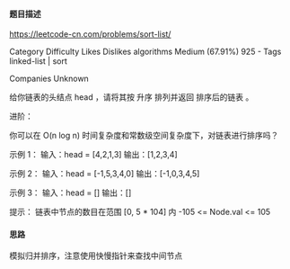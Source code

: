 #### 题目描述
https://leetcode-cn.com/problems/sort-list/



Category	Difficulty	Likes	Dislikes
algorithms	Medium (67.91%)	925	-
Tags
linked-list | sort

Companies
Unknown

给你链表的头结点 head ，请将其按 升序 排列并返回 排序后的链表 。

进阶：

你可以在 O(n log n) 时间复杂度和常数级空间复杂度下，对链表进行排序吗？
 

示例 1：
输入：head = [4,2,1,3]
输出：[1,2,3,4]

示例 2：
输入：head = [-1,5,3,4,0]
输出：[-1,0,3,4,5]

示例 3：
输入：head = []
输出：[]
 
提示：
链表中节点的数目在范围 [0, 5 * 104] 内
-105 <= Node.val <= 105

#### 思路
模拟归并排序，注意使用快慢指针来查找中间节点